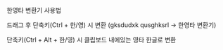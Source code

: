 한영타 변환기
사용법

드래그 후 단축키(Ctrl + 한/영) 시 변환 (gksdudxk qusghksrl -> 한영타 변환기)

단축키(Ctrl + Alt + 한/영) 시 클립보드 내에있는 영타 한글로 변환
